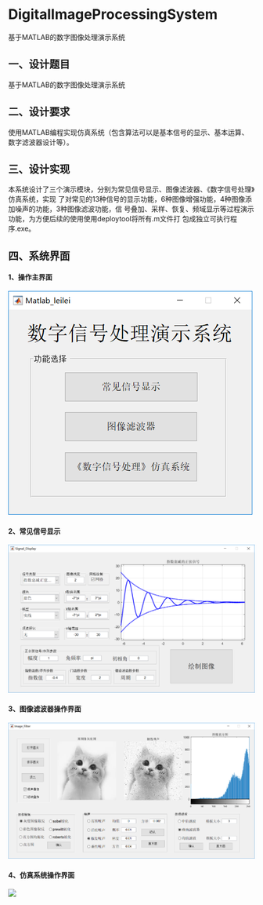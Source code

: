 # DigitalImageProcessingSystem
 基于MATLAB的数字图像处理演示系统
## 一、设计题目
 基于MATLAB的数字图像处理演示系统

## 二、设计要求
使用MATLAB编程实现仿真系统（包含算法可以是基本信号的显示、基本运算、数字滤波器设计等）。

## 三、设计实现
本系统设计了三个演示模块，分别为常见信号显示、图像滤波器、《数字信号处理》仿真系统，实现
了对常见的13种信号的显示功能，6种图像增强功能，4种图像添加噪声的功能，3种图像滤波功能，信
号叠加、采样、恢复、频域显示等过程演示功能，为方便后续的使用使用deploytool将所有.m文件打
包成独立可执行程序.exe。

## 四、系统界面
#### 1、操作主界面
![](https://github.com/PaTinLei/DigitalImageProcessingSystem/raw/master/images/主操作界面显示.png)

#### 2、常见信号显示
![](https://github.com/PaTinLei/DigitalImageProcessingSystem/raw/master/images/指数衰减正弦信号显示.png)

#### 3、图像滤波器操作界面
![](https://github.com/PaTinLei/DigitalImageProcessingSystem/raw/master/images/图像滤波器操作界面.png)

#### 4、仿真系统操作界面
![](https://github.com/PaTinLei/DigitalImageProcessingSystem/raw/master/images/仿真系统操作界面png)
